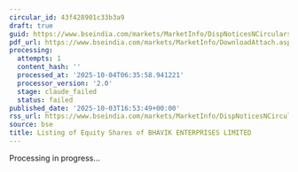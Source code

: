 ```yaml
---
circular_id: 43f428901c33b3a9
draft: true
guid: https://www.bseindia.com/markets/MarketInfo/DispNoticesNCirculars.aspx?Noticeid={6D64C399-C598-48D8-A9B8-7B73B7D2DDE0}&noticeno=20251003-71&dt=10/03/2025&icount=71&totcount=73&flag=0
pdf_url: https://www.bseindia.com/markets/MarketInfo/DownloadAttach.aspx?id=20251003-71&attachedId=40af42c2-7e2a-4b13-9b5a-2a2ad648612d
processing:
  attempts: 1
  content_hash: ''
  processed_at: '2025-10-04T06:35:58.941221'
  processor_version: '2.0'
  stage: claude_failed
  status: failed
published_date: '2025-10-03T16:53:49+00:00'
rss_url: https://www.bseindia.com/markets/MarketInfo/DispNoticesNCirculars.aspx?Noticeid={6D64C399-C598-48D8-A9B8-7B73B7D2DDE0}&noticeno=20251003-71&dt=10/03/2025&icount=71&totcount=73&flag=0
source: bse
title: Listing of Equity Shares of BHAVIK ENTERPRISES LIMITED
---
```


Processing in progress...